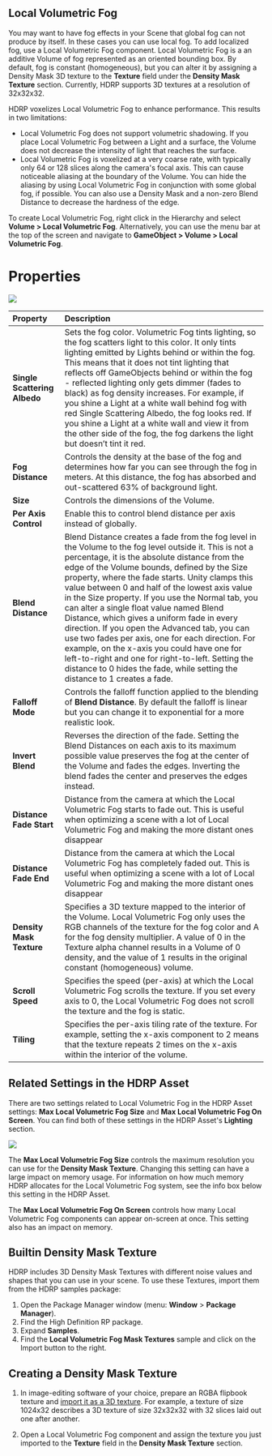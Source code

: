## Local Volumetric Fog

You may want to have fog effects in your Scene that global fog can not produce by itself. In these cases you can use local fog. To add localized fog, use a Local Volumetric Fog component. Local Volumetric Fog is a an additive Volume of fog represented as an oriented bounding box. By default, fog is constant (homogeneous), but you can alter it by assigning a Density Mask 3D texture to the __Texture__ field under the __Density Mask Texture__ section. Currently, HDRP supports 3D textures at a resolution of 32x32x32.

HDRP voxelizes Local Volumetric Fog to enhance performance. This results in two limitations:

- Local Volumetric Fog does not support volumetric shadowing. If you place Local Volumetric Fog between a Light and a surface, the Volume does not decrease the intensity of light that reaches the surface.
- Local Volumetric Fog is voxelized at a very coarse rate, with typically only 64 or 128 slices along the camera's focal axis. This can cause noticeable aliasing at the boundary of the Volume. You can hide the aliasing by using Local Volumetric Fog in conjunction with some global fog, if possible. You can also use a Density Mask and a non-zero Blend Distance to decrease the hardness of the edge.

To create Local Volumetric Fog, right click in the Hierarchy and select __Volume > Local Volumetric Fog__. Alternatively, you can use the menu bar at the top of the screen and navigate to __GameObject > Volume > Local Volumetric Fog__.


# Properties

![](Images/LocalVolumetricFog1.png)



| Property                     | Description                                                  |
| :--------------------------- | :----------------------------------------------------------- |
| **Single Scattering Albedo** | Sets the fog color. Volumetric Fog tints lighting, so the fog scatters light to this color. It only tints lighting emitted by Lights behind or within the fog. This means that it does not tint lighting that reflects off GameObjects behind or within the fog - reflected lighting only gets dimmer (fades to black) as fog density increases. For example, if you shine a Light at a white wall behind fog with red Single Scattering Albedo, the fog looks red. If you shine a Light at a white wall and view it from the other side of the fog, the fog darkens the light but doesn’t tint it red. |
| **Fog Distance**             | Controls the density at the base of the fog and determines how far you can see through the fog in meters. At this distance, the fog has absorbed and out-scattered 63% of background light. |
| **Size**                     | Controls the dimensions of the Volume.                       |
| **Per Axis Control**                     | Enable this to control blend distance per axis instead of globally.                       |
| **Blend Distance**           | Blend Distance creates a fade from the fog level in the Volume to the fog level outside it. This is not a percentage, it is the absolute distance from the edge of the Volume bounds, defined by the Size property, where the fade starts. Unity clamps this value between 0 and half of the lowest axis value in the Size property. If you use the Normal tab, you can alter a single float value named Blend Distance, which gives a uniform fade in every direction. If you open the Advanced tab, you can use two fades per axis, one for each direction. For example, on the x-axis you could have one for left-to-right and one for right-to-left. Setting the distance to 0 hides the fade, while setting the distance to 1 creates a fade. |
| **Falloff Mode**             | Controls the falloff function applied to the blending of **Blend Distance**. By default the falloff is linear but you can change it to exponential for a more realistic look. |
| **Invert Blend**             | Reverses the direction of the fade. Setting the Blend Distances on each axis to its maximum possible value preserves the fog at the center of the Volume and fades the edges. Inverting the blend fades the center and preserves the edges instead. |
| **Distance Fade Start**      | Distance from the camera at which the Local Volumetric Fog starts to fade out. This is useful when optimizing a scene with a lot of Local Volumetric Fog and making the more distant ones disappear|
| **Distance Fade End**        | Distance from the camera at which the Local Volumetric Fog has completely faded out. This is useful when optimizing a scene with a lot of Local Volumetric Fog and making the more distant ones disappear|
| **Density Mask Texture**     | Specifies a 3D texture mapped to the interior of the Volume. Local Volumetric Fog only uses the RGB channels of the texture for the fog color and A for the fog density multiplier. A value of 0 in the Texture alpha channel results in a Volume of 0 density, and the value of 1 results in the original constant (homogeneous) volume. |
| **Scroll Speed**             | Specifies the speed (per-axis) at which the Local Volumetric Fog scrolls the texture. If you set every axis to 0, the Local Volumetric Fog does not scroll the texture and the fog is static. |
| **Tiling**                   | Specifies the per-axis tiling rate of the texture. For example, setting the x-axis component to 2 means that the texture repeats 2 times on the x-axis within the interior of the volume. |

## Related Settings in the HDRP Asset

There are two settings related to Local Volumetric Fog in the HDRP Asset settings: **Max Local Volumetric Fog Size** and **Max Local Volumetric Fog On Screen**. You can find both of these settings in the HDRP Asset's **Lighting** section.

![](Images/HDRPAsset_VolumetricSettings.png)

The **Max Local Volumetric Fog Size** controls the maximum resolution you can use for the **Density Mask Texture**. Changing this setting can have a large impact on memory usage. For information on how much memory HDRP allocates for the Local Volumetric Fog system, see the info box below this setting in the HDRP Asset.

The **Max Local Volumetric Fog On Screen** controls how many Local Volumetric Fog components can appear on-screen at once. This setting also has an impact on memory.

## Builtin Density Mask Texture

HDRP includes 3D Density Mask Textures with different noise values and shapes that you can use in your scene. To use these Textures, import them from the HDRP samples package:

1. Open the Package Manager window (menu: **Window** > **Package Manager**).
2. Find the High Definition RP package.
3. Expand **Samples**.
4. Find the **Local Volumetric Fog Mask Textures** sample and click on the Import button to the right.

## Creating a Density Mask Texture

1. In image-editing software of your choice, prepare an RGBA flipbook texture and [import it as a 3D texture](https://docs.unity3d.com/2020.2/Documentation/Manual/class-Texture3D.html). For example, a texture of size 1024x32 describes a 3D texture of size 32x32x32 with 32 slices laid out one after another.

2. Open a Local Volumetric Fog component and assign the texture you just imported to the __Texture__ field in the __Density Mask Texture__ section.
